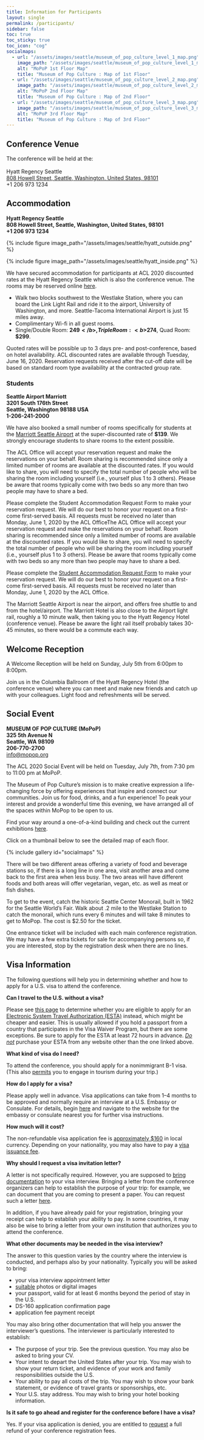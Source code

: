 ```yaml
---
title: Information for Participants
layout: single
permalink: /participants/
sidebar: false
toc: true
toc_sticky: true
toc_icon: "cog"
socialmaps:
  - url: "/assets/images/seattle/museum_of_pop_culture_level_1_map.png"
    image_path: "/assets/images/seattle/museum_of_pop_culture_level_1_map.png"
    alt: "MoPoP 1st Floor Map"
    title: "Museum of Pop Culture : Map of 1st Floor"
  - url: "/assets/images/seattle/museum_of_pop_culture_level_2_map.png"
    image_path: "/assets/images/seattle/museum_of_pop_culture_level_2_map.png"
    alt: "MoPoP 2nd Floor Map"
    title: "Museum of Pop Culture : Map of 2nd Floor"
  - url: "/assets/images/seattle/museum_of_pop_culture_level_3_map.png"
    image_path: "/assets/images/seattle/museum_of_pop_culture_level_3_map.png"
    alt: "MoPoP 3rd Floor Map"
    title: "Museum of Pop Culture : Map of 3rd Floor"
---
```



## Conference Venue

The conference will be held at the: <br/><br/>
Hyatt Regency Seattle<br/>
[808 Howell Street, Seattle, Washington, United States, 98101](https://www.google.com/maps/place/808+Howell+St,+Seattle,+WA+98101/@47.6145385,-122.3361358,17z/data=!3m1!4b1!4m5!3m4!1s0x5490154abdd4d215:0x1792832aa874e808!8m2!3d47.6145385!4d-122.3339418)<br/>
+1 206 973 1234

## Accommodation

<b>Hyatt Regency Seattle</b><br/> 
<b>808 Howell Street, Seattle, Washington, United States, 98101</b><br/> 
<b>+1 206 973 1234</b><br/>

{% include figure image_path="/assets/images/seattle/hyatt_outside.png" %}

{% include figure image_path="/assets/images/seattle/hyatt_inside.png" %}

We have secured accommodation for participants at ACL 2020 discounted rates at the Hyatt Regency Seattle which is also the conference venue. 
The rooms may be reserved online [here](https://www.hyatt.com/en-US/group-booking/SEARS/G-ACLA).

- Walk two blocks southwest to the Westlake Station, where you can board the Link Light Rail and ride it to the airport, University of Washington, and more. Seattle-Tacoma International Airport is just 15 miles away.
- Complimentary Wi-fi in all guest rooms.
- Single/Double Room: <b>$249</b>, Triple Room: <b>$274</b>, Quad Room: <b>$299</b>.

Quoted rates will be possible up to 3 days pre- and post-conference, based on hotel availability. ACL discounted rates are available through Tuesday, June 16, 2020.  Reservation requests received after the cut-off date will be based on standard room type availability at the contracted group rate.

### Students

<b>Seattle Airport Marriott</b><br/>
<b>3201 South 176th Street</b><br/>
<b>Seattle, Washington 98188 USA</b><br/>
<b>1-206-241-2000</b><br/>

We have also booked a small number of rooms specifically for students at the [Marriott Seattle Airport](https://www.marriott.com/hotels/travel/seawa-seattle-airport-marriott/) at the super-discounted rate of <b>$139</b>. We strongly encourage students to share rooms to the extent possible.

The ACL Office will accept your reservation request and make the reservations on your behalf. Room sharing is recommended since only a limited number of rooms are available at the discounted rates. If you would like to share, you will need to specify the total number of people who will be sharing the room including yourself (i.e., yourself plus 1 to 3 others). Please be aware that rooms typically come with two beds so any more than two people may have to share a bed.

Please complete the Student Accommodation Request Form to make your reservation request. We will do our best to honor your request on a first-come first-served basis. All requests must be received no later than Monday, June 1, 2020 by the ACL OfficeThe ACL Office will accept your reservation request and make the reservations on your behalf. Room sharing is recommended since only a limited number of rooms are available at the discounted rates. If you would like to share, you will need to specify the total number of people who will be sharing the room including yourself (i.e., yourself plus 1 to 3 others). Please be aware that rooms typically come with two beds so any more than two people may have to share a bed.

Please complete the [Student Accommodation Request Form](https://forms.office.com/Pages/ResponsePage.aspx?id=9028kaqAQ0OMdrEjlJf7WY4w_ivCkJNKnHxP2pxjk6pUN0ZTMUE2VE1RSDhCVkZaS0RJMDk3ODhRSS4u) to make your reservation request. We will do our best to honor your request on a first-come first-served basis. All requests must be received no later than Monday, June 1, 2020 by the ACL Office.

The Marriott Seattle Airport is near the airport, and offers free shuttle to and from the hotel/airport.  The Marriott Hotel is also close to the Airport light rail, roughly a 10 minute walk, then taking you to the Hyatt Regency Hotel (conference venue).  Please be aware the light rail itself probably takes 30-45 minutes, so there would be a commute each way.

## Welcome Reception

A Welcome Reception will be held on Sunday, July 5th from 6:00pm to 8:00pm.

Join us in the Columbia Ballroom of the Hyatt Regency Hotel (the conference venue) where you can meet and make new friends and catch up with your colleagues. Light food and refreshments will be served.

## Social Event

<b>MUSEUM OF POP CULTURE (MoPoP)</b><br/>
<b>325 5th Avenue N</b><br/>
<b>Seattle, WA 98109</b><br/>
<b>206-770-2700</b><br/>
[info@mopop.org](mailto:info@mopop.org)

The ACL 2020 Social Event will be held on Tuesday, July 7th, from 7:30 pm to 11:00 pm at MoPoP.

The Museum of Pop Culture’s mission is to make creative expression a life-changing force by offering experiences that inspire and connect our communities. Join us for food, drinks, and a fun experience!  To peak your interest and provide a wonderful time this evening, we have arranged all of the spaces within MoPop to be open to us.

Find your way around a one-of-a-kind building and check out the current exhibitions [here](https://www.mopop.org/exhibitions-plus-events/exhibitions/).

Click on a thumbnail below to see the detailed map of each floor.

{% include gallery id="socialmaps" %}

There will be two different areas offering a variety of food and beverage stations so, if there is a long line in one area, visit another area and come back to the first area when less busy.  The two areas will have different foods and both areas will offer vegetarian, vegan, etc. as well as meat or fish dishes.

To get to the event, catch the historic Seattle Center Monorail, built in 1962 for the Seattle World’s Fair.  Walk about .2 mile to the Westlake Station to catch the monorail, which runs every 6 minutes and will take 8 minutes to get to MoPop.  The cost is $2.50 for the ticket.

One entrance ticket will be included with each main conference registration. We may have a few extra tickets for sale for accompanying persons so, if you are interested, stop by the registration desk when there are no lines.

## Visa Information

The following questions will help you in determining whether and how to apply for a U.S. visa to attend the conference.

**Can I travel to the U.S. without a visa?**

Please see [this page](https://travel.state.gov/content/travel/en/us-visas/tourism-visit/visa-waiver-program.html) to determine whether you are eligible to apply for an [Electronic System Travel Authorization (ESTA)](https://esta.cbp.dhs.gov/) instead, which might be cheaper and easier.  This is usually allowed if you hold a passport from a country that participates in the Visa Waiver Program, but there are some exceptions.  Be sure to apply for the ESTA at least 72 hours in advance.  [_Do not_](https://visaguide.world/tips/how-to-avoid-esta-fraud/) purchase your ESTA from any website other than the one linked above.

**What kind of visa do I need?**

To attend the conference, you should apply for a nonimmigrant B-1 visa.  (This also [permits](https://www.cbp.gov/sites/default/files/documents/B-1%20permissible%20activities.pdf) you to engage in tourism during your trip.)

**How do I apply for a visa?**

Please apply well in advance.  Visa applications can take from 1&ndash;4 months to be approved and normally require an interview at a U.S. Embassy or Consulate.  For details, begin [here](https://travel.state.gov/content/travel/en/us-visas/tourism-visit/visitor.html) and navigate to the website for the embassy or consulate nearest you for further visa instructions.

**How much will it cost?**

The non-refundable visa application fee is [approximately $160](https://travel.state.gov/content/travel/en/us-visas/visa-information-resources/fees/fees-visa-services.html#temp) in local currency.  Depending on your nationality, you may also have to pay a [visa issuance fee](https://travel.state.gov/content/travel/en/us-visas/Visa-Reciprocity-and-Civil-Documents-by-Country.html).

**Why should I request a visa invitation letter?**

A letter is not specifically required.  However, you are supposed to [bring documentation](https://travel.state.gov/content/travel/en/us-visas/tourism-visit/visitor.html) to your visa interview.  Bringing a letter from the conference organizers can help to establish the purpose of your trip: for example, we can document that you are coming to present a paper.  You can request such a letter [here](https://forms.office.com/Pages/ResponsePage.aspx?id=9028kaqAQ0OMdrEjlJf7WY4w_ivCkJNKnHxP2pxjk6pUMVg1UDM3RjFDU0tRU1dUSTlGVzNRTVhIQS4u).

In addition, if you have already paid for your registration, bringing your receipt can help to establish your ability to pay.  In some countries, it may also be wise to bring a letter from your own institution that authorizes you to attend the conference.

**What other documents may be needed in the visa interview?**

The answer to this question varies by the country where the interview is conducted, and perhaps also by your nationality.  Typically you will be asked to bring:
- your visa interview appointment letter
- [suitable](https://travel.state.gov/content/travel/en/us-visas/visa-information-resources/photos.html) photos or digital images
- your passport, valid for at least 6 months beyond the period of stay in the U.S.
- DS-160 application confirmation page
- application fee payment receipt

You may also bring other documentation that will help you answer the interviewer’s questions.  The interviewer is particularly interested to establish:
- The purpose of your trip.  See the previous question.  You may also be asked to bring your CV.
- Your intent to depart the United States after your trip.  You may wish to show your return ticket, and evidence of your work and family responsibilities outside the U.S.
- Your ability to pay all costs of the trip.  You may wish to show your bank statement, or evidence of travel grants or sponsorships, etc.
- Your U.S. stay address.  You may wish to bring your hotel booking information.

**Is it safe to go ahead and register for the conference before I have a visa?**

Yes. If your visa application is denied, you are entitled to [request](mailto:office@aclweb.org) a full refund of your conference registration fees.  

